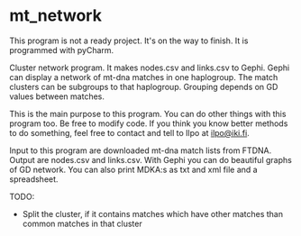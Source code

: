 # mt_network

This program is not a ready project. It's on the way to finish. It is programmed with pyCharm.

Cluster network program. It makes nodes.csv and links.csv to Gephi. Gephi can display a network of mt-dna matches
in one haplogroup. The match clusters can be subgroups to that haplogroup. Grouping depends on GD values between
matches. 

This is the main purpose to this program. You can do other things with this program too. Be free to modify code.
If you think you know better methods to do something, feel free to contact and tell to Ilpo at ilpo@iki.fi.

Input to this program are downloaded mt-dna match lists from FTDNA. Output are nodes.csv and links.csv. With Gephi
you can do beautiful graphs of GD network. You can also print MDKA:s as txt and xml file and a spreadsheet.

TODO:

- Split the cluster, if it contains matches which have other matches than common matches in that cluster
